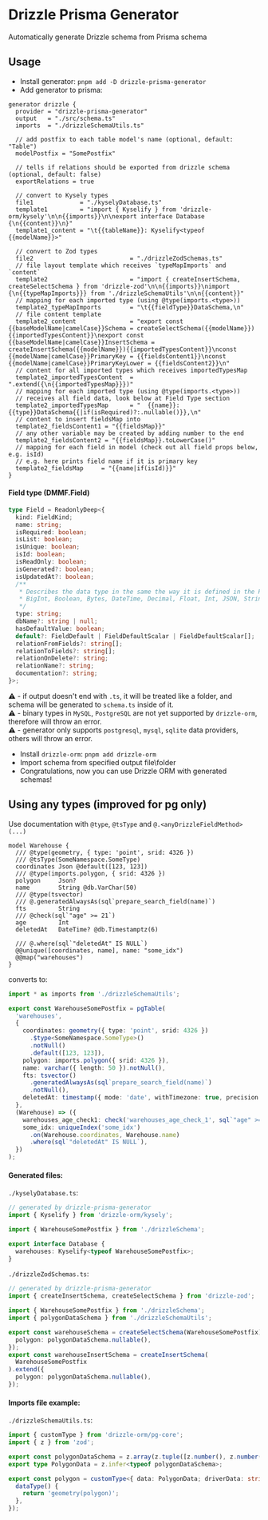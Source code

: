 # Drizzle Prisma Generator

Automatically generate Drizzle schema from Prisma schema

## Usage

- Install generator: `pnpm add -D drizzle-prisma-generator`
- Add generator to prisma:

```Prisma
generator drizzle {
  provider = "drizzle-prisma-generator"
  output   = "./src/schema.ts"
  imports  = "./drizzleSchemaUtils.ts"

  // add postfix to each table model's name (optional, default: "Table")
  modelPostfix = "SomePostfix"

  // tells if relations should be exported from drizzle schema (optional, default: false)
  exportRelations = true

  // convert to Kysely types
  file1             = "./kyselyDatabase.ts"
  template1         = "import { Kyselify } from 'drizzle-orm/kysely'\n\n{{imports}}\n\nexport interface Database {\n{{content}}\n}"
  template1_content = "\t{{tableName}}: Kyselify<typeof {{modelName}}>"

  // convert to Zod types
  file2                           = "./drizzleZodSchemas.ts"
  // file layout template which receives `typeMapImports` and `content`
  template2                       = "import { createInsertSchema, createSelectSchema } from 'drizzle-zod'\n\n{{imports}}\nimport {\n{{typeMapImports}}} from './drizzleSchemaUtils'\n\n{{content}}"
  // mapping for each imported type (using @type(imports.<type>))
  template2_typeMapImports        = "\t{{fieldType}}DataSchema,\n"
  // file content template
  template2_content               = "export const {{baseModelName|camelCase}}Schema = createSelectSchema({{modelName}}){{importedTypesContent}}\nexport const {{baseModelName|camelCase}}InsertSchema = createInsertSchema({{modelName}}){{importedTypesContent}}\nconst {{modelName|camelCase}}PrimaryKey = {{fieldsContent1}}\nconst {{modelName|camelCase}}PrimaryKeyLower = {{fieldsContent2}}\n"
  // content for all imported types which receives importedTypesMap
  template2_importedTypesContent  = ".extend({\n{{importedTypesMap}}})"
  // mapping for each imported type (using @type(imports.<type>))
  // receives all field data, look below at Field Type section
  template2_importedTypesMap      = "  {{name}}: {{type}}DataSchema{{|if(isRequired)?:.nullable()}},\n"
  // content to insert fieldsMap into
  template2_fieldsContent1 = "{{fieldsMap}}"
  // any other variable may be created by adding number to the end
  template2_fieldsContent2 = "{{fieldsMap}}.toLowerCase()"
  // mapping for each field in model (check out all field props below, e.g. isId)
  // e.g. here prints field name if it is primary key
  template2_fieldsMap     = "{{name|if(isId)}}"
}
```

#### Field type (DMMF.Field)

```ts
type Field = ReadonlyDeep<{
  kind: FieldKind;
  name: string;
  isRequired: boolean;
  isList: boolean;
  isUnique: boolean;
  isId: boolean;
  isReadOnly: boolean;
  isGenerated?: boolean;
  isUpdatedAt?: boolean;
  /**
   * Describes the data type in the same the way it is defined in the Prisma schema:
   * BigInt, Boolean, Bytes, DateTime, Decimal, Float, Int, JSON, String, $ModelName
   */
  type: string;
  dbName?: string | null;
  hasDefaultValue: boolean;
  default?: FieldDefault | FieldDefaultScalar | FieldDefaultScalar[];
  relationFromFields?: string[];
  relationToFields?: string[];
  relationOnDelete?: string;
  relationName?: string;
  documentation?: string;
}>;
```

:warning: - if output doesn't end with `.ts`, it will be treated like a folder, and schema will be generated to `schema.ts` inside of it.  
:warning: - binary types in `MySQL`, `PostgreSQL` are not yet supported by `drizzle-orm`, therefore will throw an error.  
:warning: - generator only supports `postgresql`, `mysql`, `sqlite` data providers, others will throw an error.

- Install `drizzle-orm`: `pnpm add drizzle-orm`
- Import schema from specified output file\folder
- Congratulations, now you can use Drizzle ORM with generated schemas!

## Using any types (improved for pg only)

Use documentation with `@type`, `@tsType` and `@.<anyDrizzleFieldMethod>(...)`

```prisma
model Warehouse {
  /// @type(geometry, { type: 'point', srid: 4326 })
  /// @tsType(SomeNamespace.SomeType)
  coordinates Json @default([123, 123])
  /// @type(imports.polygon, { srid: 4326 })
  polygon     Json?
  name        String @db.VarChar(50)
  /// @type(tsvector)
  /// @.generatedAlwaysAs(sql`prepare_search_field(name)`)
  fts         String
  /// @check(sql`"age" >= 21`)
  age         Int
  deletedAt   DateTime? @db.Timestamptz(6)

  /// @.where(sql`"deletedAt" IS NULL`)
  @@unique([coordinates, name], name: "some_idx")
  @@map("warehouses")
}
```

converts to:

```ts
import * as imports from './drizzleSchemaUtils';

export const WarehouseSomePostfix = pgTable(
  'warehouses',
  {
    coordinates: geometry({ type: 'point', srid: 4326 })
      .$type<SomeNamespace.SomeType>()
      .notNull()
      .default([123, 123]),
    polygon: imports.polygon({ srid: 4326 }),
    name: varchar({ length: 50 }).notNull(),
    fts: tsvector()
      .generatedAlwaysAs(sql`prepare_search_field(name)`)
      .notNull(),
    deletedAt: timestamp({ mode: 'date', withTimezone: true, precision: 6 }),
  },
  (Warehouse) => ({
    warehouses_age_check1: check('warehouses_age_check_1', sql`"age" >= 21`),
    some_idx: uniqueIndex('some_idx')
      .on(Warehouse.coordinates, Warehouse.name)
      .where(sql`"deletedAt" IS NULL`),
  })
);
```

#### Generated files:

`./kyselyDatabase.ts`:

```ts
// generated by drizzle-prisma-generator
import { Kyselify } from 'drizzle-orm/kysely';

import { WarehouseSomePostfix } from './drizzleSchema';

export interface Database {
  warehouses: Kyselify<typeof WarehouseSomePostfix>;
}
```

`./drizzleZodSchemas.ts`:

```ts
// generated by drizzle-prisma-generator
import { createInsertSchema, createSelectSchema } from 'drizzle-zod';

import { WarehouseSomePostfix } from './drizzleSchema';
import { polygonDataSchema } from './drizzleSchemaUtils';

export const warehouseSchema = createSelectSchema(WarehouseSomePostfix).extend({
  polygon: polygonDataSchema.nullable(),
});
export const warehouseInsertSchema = createInsertSchema(
  WarehouseSomePostfix
).extend({
  polygon: polygonDataSchema.nullable(),
});
```

#### Imports file example:

`./drizzleSchemaUtils.ts`:

```ts
import { customType } from 'drizzle-orm/pg-core';
import { z } from 'zod';

export const polygonDataSchema = z.array(z.tuple([z.number(), z.number()]));
export type PolygonData = z.infer<typeof polygonDataSchema>;

export const polygon = customType<{ data: PolygonData; driverData: string }>({
  dataType() {
    return 'geometry(polygon)';
  },
});
```

